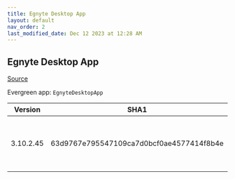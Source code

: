 ```yaml
---
title: Egnyte Desktop App
layout: default
nav_order: 2
last_modified_date: Dec 12 2023 at 12:28 AM
---
```


## Egnyte Desktop App

[Source](https://www.egnyte.com/solutions/sharing-collaboration)

Evergreen app: `EgnyteDesktopApp`

| Version   | SHA1                                     | URI                                                                                                                                                                                    |
| --------- | ---------------------------------------- | -------------------------------------------------------------------------------------------------------------------------------------------------------------------------------------- |
| 3.10.2.45 | 63d9767e795547109ca7d0bcf0ae4577414f8b4e | [https://egnyte-cdn.egnyte.com/egnytedrive/win/en-us/3.10.2/EgnyteDesktopApp_3.10.2_45.msi](https://egnyte-cdn.egnyte.com/egnytedrive/win/en-us/3.10.2/EgnyteDesktopApp_3.10.2_45.msi) |

